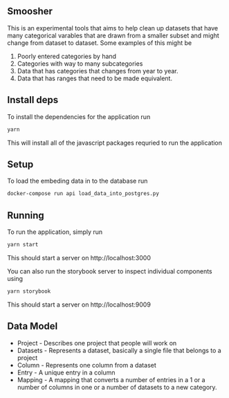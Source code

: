 Smoosher
-------

This is an experimental tools that aims to help clean up datasets that have many 
categorical varables that are drawn from a smaller subset and might change from dataset 
to dataset. Some examples of this might be 

1. Poorly entered categories by hand 
2. Categories with way to many subcategories 
3. Data that has categories that changes from year to year.
4. Data that has ranges that need to be made equivalent. 


Install deps
------------

To install the dependencies for the application run 

```bash
yarn
```

This will install all of the javascript packages requried to run the application 

Setup
-----

To load the embeding data in to the database run 

```bash
docker-compose run api load_data_into_postgres.py
```

Running
-------

To run the application, simply run 

```bash
yarn start
```
This should start a server on http://localhost:3000

You can also run the storybook server to inspect individual components using 

```bash
yarn storybook
```

This should start a server on http://localhost:9009

Data Model
---------

- Project - Describes one project that people will work on
- Datasets - Represents a dataset, basically a single file that belongs to a project
- Column - Represents one column from a dataset 
- Entry - A unique entry in a column 
- Mapping - A mapping that converts a number of entries in a 1 or a  number of columns in one or a number of datasets to a new category.

